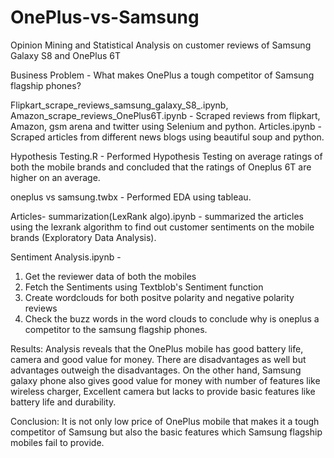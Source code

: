 # OnePlus-vs-Samsung
Opinion Mining and Statistical Analysis on customer reviews of Samsung Galaxy S8 and OnePlus 6T

Business Problem - What makes OnePlus a tough competitor of Samsung flagship phones?


Flipkart_scrape_reviews_samsung_galaxy_S8_.ipynb, Amazon_scrape_reviews_OnePlus6T.ipynb - Scraped reviews from flipkart, Amazon, gsm arena and twitter using Selenium and python.
Articles.ipynb - Scraped articles from different news blogs using beautiful soup and python.

Hypothesis Testing.R - Performed Hypothesis Testing on average ratings of both the mobile brands and concluded that the ratings of Oneplus 6T are higher on an average.

oneplus vs samsung.twbx - Performed EDA using tableau.

Articles- summarization(LexRank algo).ipynb - summarized the articles using the lexrank algorithm to find out customer sentiments on the mobile brands (Exploratory Data Analysis).

Sentiment Analysis.ipynb - 
1. Get the reviewer data of both the mobiles
2. Fetch the Sentiments using Textblob's Sentiment function
3. Create wordclouds for both positve polarity and negative polarity reviews
4. Check the buzz words in the word clouds to conclude why is oneplus a competitor to the samsung flagship phones. 

Results: 
Analysis reveals that the OnePlus mobile has good battery life, camera and good value for money. There are disadvantages as well but advantages outweigh the disadvantages. 
On the other hand, Samsung galaxy phone also gives good value for money with number of features like wireless charger, Excellent camera but lacks to provide basic features like battery life and durability.

Conclusion: It is not only low price of OnePlus mobile that makes it a tough competitor of Samsung but also the basic features which Samsung flagship mobiles fail to provide.
